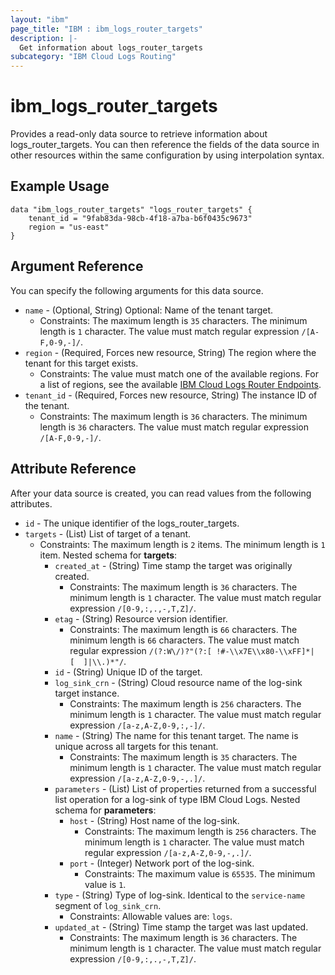 ```yaml
---
layout: "ibm"
page_title: "IBM : ibm_logs_router_targets"
description: |-
  Get information about logs_router_targets
subcategory: "IBM Cloud Logs Routing"
---
```


# ibm_logs_router_targets

Provides a read-only data source to retrieve information about logs_router_targets. You can then reference the fields of the data source in other resources within the same configuration by using interpolation syntax.

## Example Usage

```hcl
data "ibm_logs_router_targets" "logs_router_targets" {
	tenant_id = "9fab83da-98cb-4f18-a7ba-b6f0435c9673"
	region = "us-east"
}
```

## Argument Reference

You can specify the following arguments for this data source.

* `name` - (Optional, String) Optional: Name of the tenant target.
  * Constraints: The maximum length is `35` characters. The minimum length is `1` character. The value must match regular expression `/[A-F,0-9,-]/`.
* `region` - (Required, Forces new resource, String) The region where the tenant for this target exists.
  * Constraints: The value must match one of the available regions. For a list of regions, see the available [IBM Cloud Logs Router Endpoints](https://cloud.ibm.com/docs/logs-router?topic=logs-router-locations).
* `tenant_id` - (Required, Forces new resource, String) The instance ID of the tenant.
  * Constraints: The maximum length is `36` characters. The minimum length is `36` characters. The value must match regular expression `/[A-F,0-9,-]/`.

## Attribute Reference

After your data source is created, you can read values from the following attributes.

* `id` - The unique identifier of the logs_router_targets.
* `targets` - (List) List of target of a tenant.
  * Constraints: The maximum length is `2` items. The minimum length is `1` item.
Nested schema for **targets**:
	* `created_at` - (String) Time stamp the target was originally created.
	  * Constraints: The maximum length is `36` characters. The minimum length is `1` character. The value must match regular expression `/[0-9,:,.,-,T,Z]/`.
	* `etag` - (String) Resource version identifier.
	  * Constraints: The maximum length is `66` characters. The minimum length is `66` characters. The value must match regular expression `/(?:W\/)?"(?:[ !#-\\x7E\\x80-\\xFF]*|  [  ]|\\.)*"/`.
	* `id` - (String) Unique ID of the target.
	* `log_sink_crn` - (String) Cloud resource name of the log-sink target instance.
	  * Constraints: The maximum length is `256` characters. The minimum length is `1` character. The value must match regular expression `/[a-z,A-Z,0-9,:,-]/`.
	* `name` - (String) The name for this tenant target. The name is unique across all targets for this tenant.
	  * Constraints: The maximum length is `35` characters. The minimum length is `1` character. The value must match regular expression `/[a-z,A-Z,0-9,-,.]/`.
	* `parameters` - (List) List of properties returned from a successful list operation for a log-sink of type IBM Cloud Logs.
	Nested schema for **parameters**:
		* `host` - (String) Host name of the log-sink.
		  * Constraints: The maximum length is `256` characters. The minimum length is `1` character. The value must match regular expression `/[a-z,A-Z,0-9,-,.]/`.
		* `port` - (Integer) Network port of the log-sink.
		  * Constraints: The maximum value is `65535`. The minimum value is `1`.
	* `type` - (String) Type of log-sink. Identical to the <code>service-name</code> segment of <code>log_sink_crn</code>.
	  * Constraints: Allowable values are: `logs`.
	* `updated_at` - (String) Time stamp the target was last updated.
	  * Constraints: The maximum length is `36` characters. The minimum length is `1` character. The value must match regular expression `/[0-9,:,.,-,T,Z]/`.
